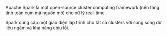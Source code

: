 Apache Spark là một open-source cluster computing framework (nền tảng tính toán cụm mã nguồn mở) cho xử lý real-time.

Spark cung cấp một giao diện lập trình cho tất cả clusters với song song dữ liệu ngầm và khả năng chịu lỗi.

